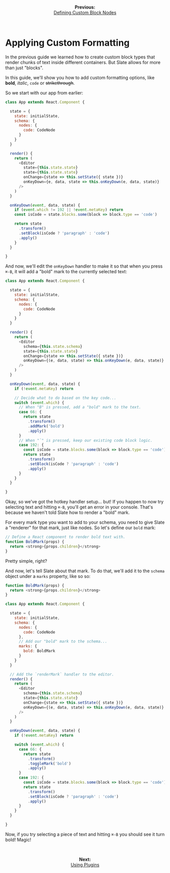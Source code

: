 
<br/>
<p align="center"><strong>Previous:</strong><br/><a href="./defining-custom-block-nodes.md">Defining Custom Block Nodes</a></p>
<br/>

# Applying Custom Formatting

In the previous guide we learned how to create custom block types that render chunks of text inside different containers. But Slate allows for more than just "blocks".

In this guide, we'll show you how to add custom formatting options, like **bold**, _italic_, `code` or ~~strikethrough~~.

So we start with our app from earlier:

```js
class App extends React.Component {

  state = {
    state: initialState,
    schema: {
      nodes: {
        code: CodeNode
      }
    }
  }

  render() {
    return (
      <Editor
        state={this.state.state}
        state={this.state.state}
        onChange={state => this.setState({ state })}
        onKeyDown={e, data, state => this.onKeyDown(e, data, state)}
      />
    )
  }

  onKeyDown(event, data, state) {
    if (event.which != 192 || !event.metaKey) return
    const isCode = state.blocks.some(block => block.type == 'code')

    return state
      .transform()
      .setBlock(isCode ? 'paragraph' : 'code')
      .apply()
    }
  }

}
```

And now, we'll edit the `onKeyDown` handler to make it so that when you press `⌘-B`, it will add a "bold" mark to the currently selected text:

```js
class App extends React.Component {

  state = {
    state: initialState,
    schema: {
      nodes: {
        code: CodeNode
      }
    }
  }

  render() {
    return (
      <Editor
        schema={this.state.schema}
        state={this.state.state}
        onChange={state => this.setState({ state })}
        onKeyDown={(e, data, state) => this.onKeyDown(e, data, state)}
      />
    )
  }

  onKeyDown(event, data, state) {
    if (!event.metaKey) return

    // Decide what to do based on the key code...
    switch (event.which) {
      // When "B" is pressed, add a "bold" mark to the text.
      case 66: {
        return state
          .transform()
          .addMark('bold')
          .apply()
      }
      // When "`" is pressed, keep our existing code block logic.
      case 192: {
        const isCode = state.blocks.some(block => block.type == 'code')
        return state
          .transform()
          .setBlock(isCode ? 'paragraph' : 'code')
          .apply()
      }
    }
  }

}
```

Okay, so we've got the hotkey handler setup... but! If you happen to now try selecting text and hitting `⌘-B`, you'll get an error in your console. That's because we haven't told Slate how to render a "bold" mark.

For every mark type you want to add to your schema, you need to give Slate a "renderer" for that mark, just like nodes. So let's define our `bold` mark:

```js
// Define a React component to render bold text with.
function BoldMark(props) {
  return <strong>{props.children}</strong>
}
```

Pretty simple, right?

And now, let's tell Slate about that mark. To do that, we'll add it to the `schema` object under a `marks` property, like so so:

```js
function BoldMark(props) {
  return <strong>{props.children}</strong>
}

class App extends React.Component {

  state = {
    state: initialState,
    schema: {
      nodes: {
        code: CodeNode
      },
      // Add our "bold" mark to the schema...
      marks: {
        bold: BoldMark
      }
    }
  }

  // Add the `renderMark` handler to the editor.
  render() {
    return (
      <Editor
        schema={this.state.schema}
        state={this.state.state}
        onChange={state => this.setState({ state })}
        onKeyDown={(e, data, state) => this.onKeyDown(e, data, state)}
      />
    )
  }

  onKeyDown(event, data, state) {
    if (!event.metaKey) return

    switch (event.which) {
      case 66: {
        return state
          .transform()
          .toggleMark('bold')
          .apply()
      }
      case 192: {
        const isCode = state.blocks.some(block => block.type == 'code')
        return state
          .transform()
          .setBlock(isCode ? 'paragraph' : 'code')
          .apply()
      }
    }
  }

}
```

Now, if you try selecting a piece of text and hitting `⌘-B` you should see it turn bold! Magic!

<br/>
<p align="center"><strong>Next:</strong><br/><a href="./using-plugins.md">Using Plugins</a></p>
<br/>
